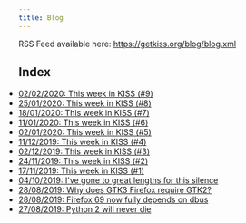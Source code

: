 ```yaml
---
title: Blog
---
```


RSS Feed available here: <https://getkiss.org/blog/blog.xml>

## Index

<ul style="padding:0">
<li><a href=/blog/20200202a.html>02/02/2020: This week in KISS (#9)</a></li>
<li><a href=/blog/20200125a.html>25/01/2020: This week in KISS (#8)</a></li>
<li><a href=/blog/20200118a.html>18/01/2020: This week in KISS (#7)</a></li>
<li><a href=/blog/20200111a.html>11/01/2020: This week in KISS (#6)</a></li>
<li><a href=/blog/20200102a.html>02/01/2020: This week in KISS (#5)</a></li>
<li><a href="/blog/20191211a">11/12/2019: This week in KISS (#4)</a></li>
<li><a href="/blog/20191202a">02/12/2019: This week in KISS (#3)</a></li>
<li><a href="/blog/20191124a">24/11/2019: This week in KISS (#2)</a></li>
<li><a href="/blog/20191117a">17/11/2019: This week in KISS (#1)</a></li>
<li><a href="/blog/20191004a">04/10/2019: I've gone to great lengths for this silence</a></li>
<li><a href="/blog/20190828b">28/08/2019: Why does GTK3 Firefox require GTK2?</a></li>
<li><a href="/blog/20190828a">28/08/2019: Firefox 69 now fully depends on dbus</a></li>
<li><a href="/blog/20190827a">27/08/2019: Python 2 will never die</a></li>
</ul>
